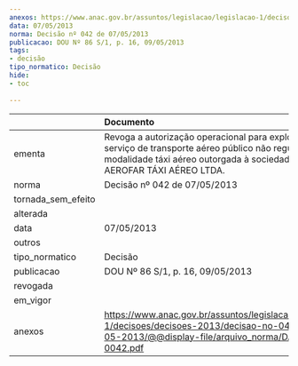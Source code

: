 ```yaml
---
anexos: https://www.anac.gov.br/assuntos/legislacao/legislacao-1/decisoes/decisoes-2013/decisao-no-042-de-07-05-2013/@@display-file/arquivo_norma/DA2013-0042.pdf
data: 07/05/2013
norma: Decisão nº 042 de 07/05/2013
publicacao: DOU Nº 86 S/1, p. 16, 09/05/2013
tags:
- decisão
tipo_normatico: Decisão
hide: 
- toc 
 
---
```


|                    | Documento                                                                                                                                                                              |
|:-------------------|:---------------------------------------------------------------------------------------------------------------------------------------------------------------------------------------|
| ementa             | Revoga a autorização operacional para exploração de serviço de transporte aéreo público não regular na modalidade táxi aéreo outorgada à sociedade empresária AEROFAR TÁXI AÉREO LTDA. |
| norma              | Decisão nº 042 de 07/05/2013                                                                                                                                                           |
| tornada_sem_efeito |                                                                                                                                                                                        |
| alterada           |                                                                                                                                                                                        |
| data               | 07/05/2013                                                                                                                                                                             |
| outros             |                                                                                                                                                                                        |
| tipo_normatico     | Decisão                                                                                                                                                                                |
| publicacao         | DOU Nº 86 S/1, p. 16, 09/05/2013                                                                                                                                                       |
| revogada           |                                                                                                                                                                                        |
| em_vigor           |                                                                                                                                                                                        |
| anexos             | https://www.anac.gov.br/assuntos/legislacao/legislacao-1/decisoes/decisoes-2013/decisao-no-042-de-07-05-2013/@@display-file/arquivo_norma/DA2013-0042.pdf                              |